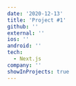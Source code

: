 ```yaml
---
date: '2020-12-13'
title: 'Project #1'
github: ''
external: ''
ios: ''
android: ''
tech:
  - Next.js
company: ''
showInProjects: true
---
```

